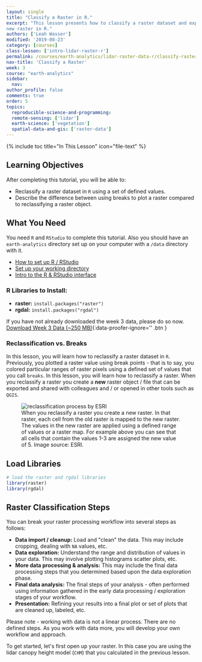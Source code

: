```yaml
---
layout: single
title: "Classify a Raster in R."
excerpt: "This lesson presents how to classify a raster dataset and export it as a
new raster in R."
authors: ['Leah Wasser']
modified: '2019-08-23'
category: [courses]
class-lesson: ['intro-lidar-raster-r']
permalink: /courses/earth-analytics/lidar-raster-data-r/classify-raster/
nav-title: 'Classify a Raster'
week: 3
course: "earth-analytics"
sidebar:
  nav:
author_profile: false
comments: true
order: 5
topics:
  reproducible-science-and-programming:
  remote-sensing: ['lidar']
  earth-science: ['vegetation']
  spatial-data-and-gis: ['raster-data']
---
```


{% include toc title="In This Lesson" icon="file-text" %}



<div class='notice--success' markdown="1">

## <i class="fa fa-graduation-cap" aria-hidden="true"></i> Learning Objectives

After completing this tutorial, you will be able to:

* Reclassify a raster dataset in `R` using a set of defined values.
* Describe the difference between using breaks to plot a raster compared to
reclassifying a raster object.

## <i class="fa fa-check-square-o fa-2" aria-hidden="true"></i> What You Need

You need `R` and `RStudio` to complete this tutorial. Also you should have
an `earth-analytics` directory set up on your computer with a `/data`
directory with it.

* [How to set up R / RStudio](/courses/earth-analytics/document-your-science/setup-r-rstudio/)
* [Set up your working directory](/courses/earth-analytics/document-your-science/setup-working-directory/)
* [Intro to the R & RStudio interface](/courses/earth-analytics/document-your-science/intro-to-r-and-rstudio)

### R Libraries to Install:

* **raster:** `install.packages("raster")`
* **rgdal:** `install.packages("rgdal")`

If you have not already downloaded the week 3 data, please do so now.
[<i class="fa fa-download" aria-hidden="true"></i> Download Week 3 Data (~250 MB)](https://ndownloader.figshare.com/files/7446715){:data-proofer-ignore='' .btn }

</div>

### Reclassification vs. Breaks

In this lesson, you will learn how to reclassify a raster dataset in `R`. Previously,
you plotted a raster value using break points - that is to say, you colored particular
ranges of raster pixels using a defined set of values that you call `breaks`.
In this lesson, you will learn how to reclassify a raster. When you reclassify
a raster you create a **new** raster object / file that can be exported and shared
with colleagues and / or opened in other tools such as `QGIS`.


<figure>
<img src="http://resources.esri.com/help/9.3/arcgisdesktop/com/gp_toolref/geoprocessing_with_3d_analyst/Reclass_Reclass2.gif" alt="reclassification process by ESRI">
<figcaption>When you reclassify a raster you create a new raster. In that raster, each cell from the old raster is mapped to the new raster. The values in the new raster are applied using a defined range of values or a raster map. For example above you can see that all cells that
contain the values 1-3 are assigned the new value of 5. Image source: ESRI.
</figcaption>
</figure>

## Load Libraries




```r
# load the raster and rgdal libraries
library(raster)
library(rgdal)
```

## Raster Classification Steps

You can break your raster processing workflow into several steps as follows:

* **Data import / cleanup:** Load and "clean" the data. This may include cropping, dealing with `NA` values, etc.
* **Data exploration:** Understand the range and distribution of values in your data. This may involve plotting histograms scatter plots, etc.
* **More data processing & analysis:** This may include the final data processing steps that you determined based upon the data exploration phase.
* **Final data analysis:** The final steps of your analysis - often performed using information gathered in the early data processing / exploration stages of your workflow.
* **Presentation:** Refining your results into a final plot or set of plots that are cleaned up, labeled, etc.

Please note - working with data is not a linear process. There are no defined
steps. As you work with data more, you will develop your own workflow and approach.

To get started, let's first open up your raster. In this case you are using the lidar
canopy height model (`CHM`) that you calculated in the previous lesson.





































